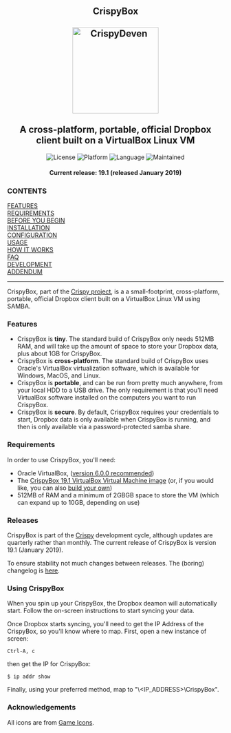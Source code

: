 <!-- GRU-Readme v3.1.0.191003 (https://github.com/APrettyCoolProgram/GRU-Readme) --------------------------------------
     GRU-README is customizable README.md template written in GitHub-flavored Markdown and HTML. The source contains
     an abundance of comments walking you through how to use each component.
---------------------------------------------------------------------------------------------------------------------->

<h2 align="center">
  CrispyBox
  <br>
  <br>
  <img src="https://github.com/APrettyCoolProgram/CrispyBox/blob/master/reporesource/image/CrispyBoxLogoLarge.png" alt="CrispyDeven" width="200">
  <br>
  <br>
  A cross-platform, portable, official Dropbox client built on a VirtualBox Linux VM 
</h2>

<div align="center">
    <img src="https://img.shields.io/badge/License-Apache%202.0-blue.svg" alt="License">
    <img src="https://img.shields.io/badge/Platform-Linux-blue.svg" alt="Platform">
    <img src="https://img.shields.io/badge/Language-Bash-blue.svg" alt="Language">
    <img src="https://img.shields.io/badge/status-maintained-green.svg" alt="Maintained">
</div>

<h4 align="center">
  Current release: 19.1 (released January 2019)
</h4>

<h5 align="left">

  ### CONTENTS
  [FEATURES](#features)<br>
  [REQUIREMENTS](#requirments)<br>
  [BEFORE YOU BEGIN](#before-you-begin)<br>
  [INSTALLATION](#installation)<br>
  [CONFIGURATION](#configuration)<br>
  [USAGE](#usage)<br>
  [HOW IT WORKS](#how-it-works)<br>
  [FAQ](#faq)<br>
  [DEVELOPMENT](#development)<br>
  [ADDENDUM](#addendum)

</h5>

***

CrispyBox, part of the [Crispy project](https://github.com/APrettyCoolProgram/Crispy), is a a small-footprint, cross-platform, portable, official Dropbox client built on a VirtualBox Linux VM using SAMBA.

### Features
* CrispyBox is **tiny**. The standard build of CrispyBox only needs 512MB RAM, and will take up the amount of space to store your Dropbox data, plus about 1GB for CrispyBox.
* CrispyBox is **cross-platform**. The standard build of CrispyBox uses Oracle's VirtualBox virtualization software, which is available for Windows, MacOS, and Linux.
* CrispyBox is **portable**, and can be run from pretty much anywhere, from your local HDD to a USB drive. The only requirement is that you'll need VirtualBox software installed on the computers you want to run CrispyBox.
* CrispyBox is **secure**. By default, CrispyBox requires your credentials to start, Dropbox data is only available when CrispyBox is running, and then is only available via a password-protected samba share.

### Requirements
In order to use CrispyBox, you'll need:
* Oracle VirtualBox, ([version 6.0.0 recommended](https://www.virtualbox.org/wiki/Downloads))
* The [CrispyBox 19.1 VirtualBox Virtual Machine image](https://github.com/APrettyCoolProgram/CrispyBox/releases/download/19.1/CrispyBox-19.1.7z) (or, if you would like, you can also [build your own](https://github.com/APrettyCoolProgram/CrispyBox/blob/master/Building-CrispyBox-from-scratch.md))
* 512MB of RAM and a minimum of 2GBGB space to store the VM (which can expand up to 10GB, depending on use)

### Releases
CrispyBox is part of the  [Crispy](https://github.com/APrettyCoolProgram/Crispy) development cycle, although updates are quarterly rather than monthly. The current release of CrispyBox is version 19.1 (January 2019).

To ensure stability not much changes between releases. The (boring) changelog is [here](https://github.com/APrettyCoolProgram/CrispyBox/blob/master/Changelog.md).

### Using CrispyBox
When you spin up your CrispyBox, the Dropbox deamon will automatically start. Follow the on-screen instructions to start syncing your data.

Once Dropbox starts syncing, you'll need to get the IP Address of the CrispyBox, so you'll know where to map. First, open a new instance of screen:

```Ctrl-A, c```

then get the IP for CrispyBox:

```$ ip addr show```

Finally, using your preferred method, map to "\\<IP_ADDRESS>\CrispyBox". 

### Acknowledgements
All icons are from [Game Icons](http://game-icons.net).
